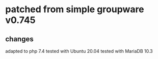 patched from simple groupware v0.745
==================================

changes
-------

adapted to php 7.4
tested with Ubuntu 20.04
tested with MariaDB 10.3

